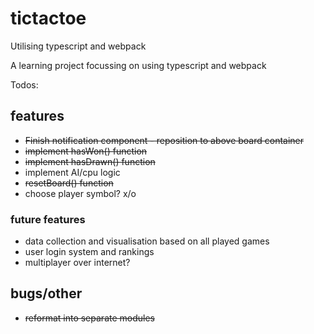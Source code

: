 # tictactoe
Utilising typescript and webpack

A learning project focussing on using typescript and webpack

Todos:

## features
  - ~~Finish notification component - reposition to above board container~~
  - ~~implement hasWon() function~~
  - ~~implement hasDrawn() function~~
  - implement AI/cpu logic
  - ~~resetBoard() function~~
  - choose player symbol? x/o
  
### future features
  - data collection and visualisation based on all played games
  - user login system and rankings
  - multiplayer over internet?
  
## bugs/other
  - ~~reformat into separate modules~~

